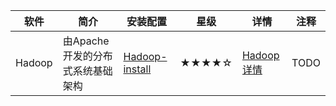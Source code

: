 
|软件|简介|安装配置|星级|详情|注释|
|---|---|---|---|---|---|
|Hadoop|由Apache开发的分布式系统基础架构|[Hadoop-install](https://github.com/asin929/linux-software/blob/master/Big-Data/Hadoop/Hadoop-install.md)|★★★★☆|[Hadoop详情](https://github.com/asin929/linux-software/blob/master/Big-Data/Hadoop/Hadoop.md)|TODO|

